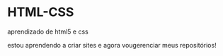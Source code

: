 # HTML-CSS
 aprendizado de html5 e css

estou aprendendo a criar sites e agora vougerenciar meus repositórios!
